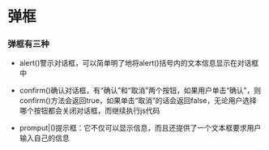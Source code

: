 # 弹框
### 弹框有三种
* alert()警示对话框，可以简单明了地将alert()括号内的文本信息显示在对话框中
+ confirm()确认对话框，有“确认”和“取消”两个按钮，如果用户单击“确认”，则confirm()方法会返回true，如果单击“取消”的话会返回false，无论用户选择哪个按钮都会关闭对话框，而继续执行js代码
* promput|()提示框：它不仅可以显示信息，而且还提供了一个文本框要求用户输入自己的信息